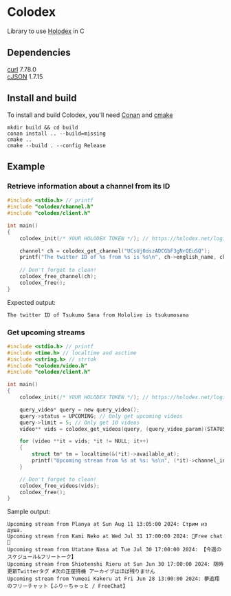 # Colodex
Library to use [Holodex](https://holodex.net/) in C

## Dependencies
[curl](https://github.com/curl/curl) 7.78.0 \
[cJSON](https://github.com/DaveGamble/cJSON) 1.7.15

## Install and build
To install and build Colodex, you'll need [Conan](https://conan.io/downloads.html) and [cmake](https://cmake.org/download/)
```
mkdir build && cd build
conan install .. --build=missing
cmake ..
cmake --build . --config Release
```

## Example
### Retrieve information about a channel from its ID
```c
#include <stdio.h> // printf
#include "colodex/channel.h"
#include "colodex/client.h"

int main()
{
    colodex_init(/* YOUR HOLODEX TOKEN */); // https://holodex.net/login

    channel* ch = colodex_get_channel("UCsUj0dszADCGbF3gNrQEuSQ");
    printf("The twitter ID of %s from %s is %s\n", ch->english_name, ch->org, ch->twitter);
    
    // Don't forget to clean!
    colodex_free_channel(ch);
    colodex_free();
}
```
Expected output:
```
The twitter ID of Tsukumo Sana from Hololive is tsukumosana
```

### Get upcoming streams
```c
#include <stdio.h> // printf
#include <time.h> // localtime and asctime
#include <string.h> // strtok
#include "colodex/video.h"
#include "colodex/client.h"

int main()
{
    colodex_init(/* YOUR HOLODEX TOKEN */); // https://holodex.net/login

    query_video* query = new query_video();
    query->status = UPCOMING; // Only get upcoming videos
    query->limit = 5; // Only get 10 videos
    video** vids = colodex_get_videos(query, (query_video_param)(STATUS | LIMIT));

    for (video **it = vids; *it != NULL; it++)
    {
        struct tm* tm = localtime(&(*it)->available_at);
        printf("Upcoming stream from %s at %s: %s\n", (*it)->channel_info->english_name, strtok(asctime(tm), "\n"), (*it)->title);
    }

    // Don't forget to clean!
    colodex_free_videos(vids);
    colodex_free();
}
```
Sample output:
```
Upcoming stream from Planya at Sun Aug 11 13:05:00 2024: Стрим из душа.
Upcoming stream from Kami Neko at Wed Jul 31 17:00:00 2024: 👑Free chat👑
Upcoming stream from Utatane Nasa at Tue Jul 30 17:00:00 2024: 【今週のスケジュール&フリートーク】
Upcoming stream from Shiotenshi Rieru at Sun Jun 30 17:00:00 2024: 随時更新Twitterタグ #次の正座待機 アーカイブはほぼ残りません
Upcoming stream from Yumeoi Kakeru at Fri Jun 28 13:00:00 2024: 夢追翔のフリーチャット【ふりーちゃっと / FreeChat】
```
